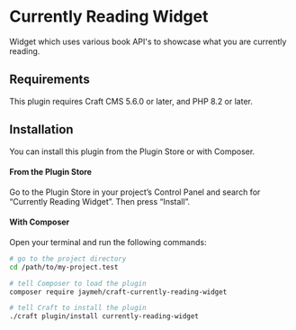 # Currently Reading Widget

Widget which uses various book API's to showcase what you are currently reading.

## Requirements

This plugin requires Craft CMS 5.6.0 or later, and PHP 8.2 or later.

## Installation

You can install this plugin from the Plugin Store or with Composer.

#### From the Plugin Store

Go to the Plugin Store in your project’s Control Panel and search for “Currently Reading Widget”. Then press “Install”.

#### With Composer

Open your terminal and run the following commands:

```bash
# go to the project directory
cd /path/to/my-project.test

# tell Composer to load the plugin
composer require jaymeh/craft-currently-reading-widget

# tell Craft to install the plugin
./craft plugin/install currently-reading-widget
```
